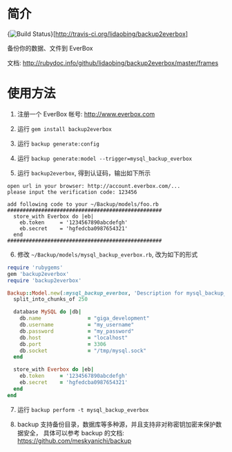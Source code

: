 # 简介

{<img src="https://secure.travis-ci.org/lidaobing/backup2everbox.png?branch=master" alt="Build Status" />}[http://travis-ci.org/lidaobing/backup2everbox]

备份你的数据、文件到 EverBox

文档: http://rubydoc.info/github/lidaobing/backup2everbox/master/frames

# 使用方法

1. 注册一个 EverBox 帐号: http://www.everbox.com

2. 运行 `gem install backup2everbox`

3. 运行 `backup generate:config`

4. 运行 `backup generate:model --trigger=mysql_backup_everbox`

5. 运行 `backup2everbox`, 得到认证码，输出如下所示

  ```
  open url in your browser: http://account.everbox.com/...
  please input the verification code: 123456

  add following code to your ~/Backup/models/foo.rb
  ##################################################
    store_with Everbox do |eb|
      eb.token     = '1234567890abcdefgh'
      eb.secret    = 'hgfedcba0987654321'
    end
  ##################################################
  ```

6. 修改 `~/Backup/models/mysql_backup_everbox.rb`, 改为如下的形式

  ```ruby
  require 'rubygems'
  gem 'backup2everbox'
  require 'backup2everbox'

  Backup::Model.new(:mysql_backup_everbox, 'Description for mysql_backup_everbox') do
    split_into_chunks_of 250

    database MySQL do |db|
      db.name               = "giga_development"
      db.username           = "my_username"
      db.password           = "my_password"
      db.host               = "localhost"
      db.port               = 3306
      db.socket             = "/tmp/mysql.sock"
    end

    store_with Everbox do |eb|
      eb.token     = '1234567890abcdefgh'
      eb.secret    = 'hgfedcba0987654321'
    end
  end
  ```

7. 运行 `backup perform -t mysql_backup_everbox`

8. backup 支持备份目录，数据库等多种源，并且支持非对称密钥加密来保护数据安全，
   具体可以参考 backup 的文档: https://github.com/meskyanichi/backup

